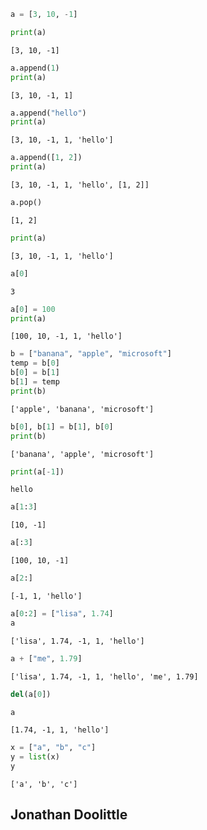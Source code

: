 ```python
a = [3, 10, -1]
```


```python
print(a)
```

    [3, 10, -1]
    


```python
a.append(1)
print(a)
```

    [3, 10, -1, 1]
    


```python
a.append("hello")
print(a)
```

    [3, 10, -1, 1, 'hello']
    


```python
a.append([1, 2])
print(a)
```

    [3, 10, -1, 1, 'hello', [1, 2]]
    


```python
a.pop()
```




    [1, 2]




```python
print(a)
```

    [3, 10, -1, 1, 'hello']
    


```python
a[0]
```




    3




```python
a[0] = 100
print(a)
```

    [100, 10, -1, 1, 'hello']
    


```python
b = ["banana", "apple", "microsoft"]
temp = b[0]
b[0] = b[1]
b[1] = temp
print(b)
```

    ['apple', 'banana', 'microsoft']
    


```python
b[0], b[1] = b[1], b[0]
print(b)
```

    ['banana', 'apple', 'microsoft']
    


```python
print(a[-1])
```

    hello
    


```python
a[1:3]
```




    [10, -1]




```python
a[:3]
```




    [100, 10, -1]




```python
a[2:]
```




    [-1, 1, 'hello']




```python
a[0:2] = ["lisa", 1.74]
a
```




    ['lisa', 1.74, -1, 1, 'hello']




```python
a + ["me", 1.79]
```




    ['lisa', 1.74, -1, 1, 'hello', 'me', 1.79]




```python
del(a[0])
```


```python
a
```




    [1.74, -1, 1, 'hello']




```python
x = ["a", "b", "c"]
y = list(x)
y
```




    ['a', 'b', 'c']



## Jonathan Doolittle


```python

```

